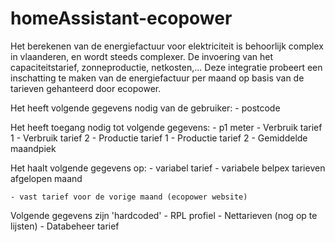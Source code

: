 # homeAssistant-ecopower
Het berekenen van de energiefactuur voor elektriciteit is behoorlijk complex in vlaanderen, en wordt steeds complexer. De invoering van het capaciteitstarief, zonneproductie, netkosten,... 
Deze integratie probeert een inschatting te maken van de energiefactuur per maand op basis van de tarieven gehanteerd door ecopower.

Het heeft volgende gegevens nodig van de gebruiker:
    - postcode

Het heeft toegang nodig tot volgende gegevens:
    - p1 meter
        - Verbruik tarief 1
        - Verbruik tarief 2
        - Productie tarief 1
        - Productie tarief 2
        - Gemiddelde maandpiek

Het haalt volgende gegevens op:
    - variabel tarief
        - variabele belpex tarieven afgelopen maand
    
    - vast tarief voor de vorige maand (ecopower website)

Volgende gegevens zijn 'hardcoded'
    - RPL profiel
    - Nettarieven (nog op te lijsten)
    - Databeheer tarief
